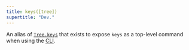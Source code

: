 ```yaml
---
title: keys([tree])
supertitle: "Dev."
---
```


An alias of [`Tree.keys`](/builtins/Tree/keys.html) that exists to expose `keys` as a top-level command when using the [CLI](/cli).
